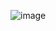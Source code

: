 ![image](https://user-images.githubusercontent.com/63789702/187582351-6563db8b-bfb6-46ea-a1da-3044b4b24e90.png)
